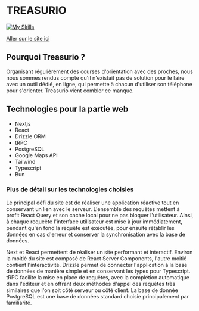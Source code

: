 # TREASURIO

[![My Skills](https://skillicons.dev/icons?i=ts,next,tailwind,react)](https://skillicons.dev)

[Aller sur le site ici](https://treasurehunt-jet.vercel.app/)

## Pourquoi Treasurio ?

Organisant régulièrement des courses d'orientation avec des proches, nous nous sommes rendus compte qu'il n'existait pas de solution pour le faire avec un outil dédié, en ligne, qui permette à chacun d'utiliser son téléphone pour s'orienter. Treasurio vient combler ce manque.

## Technologies pour la partie web

- Nextjs
- React
- Drizzle ORM
- tRPC
- PostgreSQL
- Google Maps API
- Tailwind
- Typescript
- Bun

### Plus de détail sur les technologies choisies

Le principal défi du site est de réaliser une application réactive tout en conservant un lien avec le serveur. L'ensemble des requêtes mettent à profit React Query et son cache local pour ne pas bloquer l'utilisateur. Ainsi, à chaque requeête l'interface utilisateur est mise à jour immédiatement, pendant qu'en fond la requête est exécutée, pour ensuite rétablir les données en cas d'erreur et conserver la synchronisation avec la base de données.

Next et React permettent de réaliser un site performant et interactif. Environ la moitié du site est composé de React Server Components, l'autre moitié contient l'interactivité.
Drizzle permet de connecter l'application à la base de données de manière simple et en conservant les types pour Typescript. tRPC facilite la mise en place de requêtes, avec la complétion automatique dans l'éditeur et en offrant deux méthodes d'appel des requêtes très similaires que l'on soit côté serveur ou côté client.
La base de donnée PostgreSQL est une base de données standard choisie principalement par familiarité.

